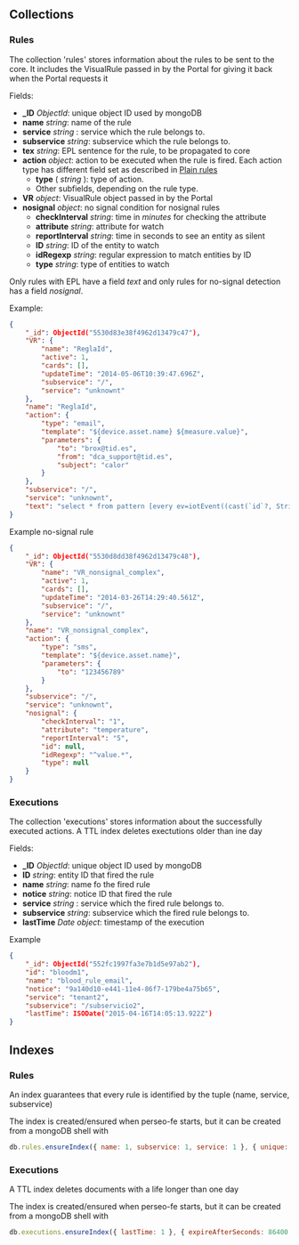 <a name="collections"></a>

## Collections

### Rules

The collection 'rules' stores information about the rules to be sent to the core. It includes the VisualRule passed in
by the Portal for giving it back when the Portal requests it

Fields:

-   **\_ID** _ObjectId_: unique object ID used by mongoDB
-   **name** _string_: name of the rule
-   **service** _string_ : service which the rule belongs to.
-   **subservice** _string_: subservice which the rule belongs to.
-   **tex** _string_: EPL sentence for the rule, to be propagated to core
-   **action** _object_: action to be executed when the rule is fired. Each action type has different field set as
    described in [Plain rules](../API/plain_rules.md#actions)
    -   **type** ( _string_ ): type of action.
    -   Other subfields, depending on the rule type.
-   **VR** _object_: VisualRule object passed in by the Portal
-   **nosignal** _object_: no signal condition for nosignal rules
    -   **checkInterval** _string_: time in _minutes_ for checking the attribute
    -   **attribute** _string_: attribute for watch
    -   **reportInterval** _string_: time in seconds to see an entity as silent
    -   **ID** _string_: ID of the entity to watch
    -   **idRegexp** _string_: regular expression to match entities by ID
    -   **type** _string_: type of entities to watch

Only rules with EPL have a field _text_ and only rules for no-signal detection has a field _nosignal_.

Example:

```json
{
    "_id": ObjectId("5530d83e38f4962d13479c47"),
    "VR": {
        "name": "ReglaId",
        "active": 1,
        "cards": [],
        "updateTime": "2014-05-06T10:39:47.696Z",
        "subservice": "/",
        "service": "unknownt"
    },
    "name": "ReglaId",
    "action": {
        "type": "email",
        "template": "${device.asset.name} ${measure.value}",
        "parameters": {
            "to": "brox@tid.es",
            "from": "dca_support@tid.es",
            "subject": "calor"
        }
    },
    "subservice": "/",
    "service": "unknownt",
    "text": "select * from pattern [every ev=iotEvent((cast(`id`?, String)  regexp  \"^value.*\"))]"
}
```

Example no-signal rule

```json
{
    "_id": ObjectId("5530d8dd38f4962d13479c48"),
    "VR": {
        "name": "VR_nonsignal_complex",
        "active": 1,
        "cards": [],
        "updateTime": "2014-03-26T14:29:40.561Z",
        "subservice": "/",
        "service": "unknownt"
    },
    "name": "VR_nonsignal_complex",
    "action": {
        "type": "sms",
        "template": "${device.asset.name}",
        "parameters": {
            "to": "123456789"
        }
    },
    "subservice": "/",
    "service": "unknownt",
    "nosignal": {
        "checkInterval": "1",
        "attribute": "temperature",
        "reportInterval": "5",
        "id": null,
        "idRegexp": "^value.*",
        "type": null
    }
}
```

### Executions

The collection 'executions' stores information about the successfully executed actions. A TTL index deletes exectutions
older than ine day

Fields:

-   **\_ID** _ObjectId_: unique object ID used by mongoDB
-   **ID** _string_: entity ID that fired the rule
-   **name** _string_: name fo the fired rule
-   **notice** _string_: notice ID that fired the rule
-   **service** _string_ : service which the fired rule belongs to.
-   **subservice** _string_: subservice which the fired rule belongs to.
-   **lastTime** _Date object_: timestamp of the execution

Example

```json
{
    "_id": ObjectId("552fc1997fa3e7b1d5e97ab2"),
    "id": "bloodm1",
    "name": "blood_rule_email",
    "notice": "9a140d10-e441-11e4-86f7-179be4a75b65",
    "service": "tenant2",
    "subservice": "/subservicio2",
    "lastTime": ISODate("2015-04-16T14:05:13.922Z")
}
```

<a name="indexes"></a>

## Indexes

### Rules

An index guarantees that every rule is identified by the tuple (name, service, subservice)

The index is created/ensured when perseo-fe starts, but it can be created from a mongoDB shell with

```javascript
db.rules.ensureIndex({ name: 1, subservice: 1, service: 1 }, { unique: true });
```

### Executions

A TTL index deletes documents with a life longer than one day

The index is created/ensured when perseo-fe starts, but it can be created from a mongoDB shell with

```javascript
db.executions.ensureIndex({ lastTime: 1 }, { expireAfterSeconds: 86400 });
```
